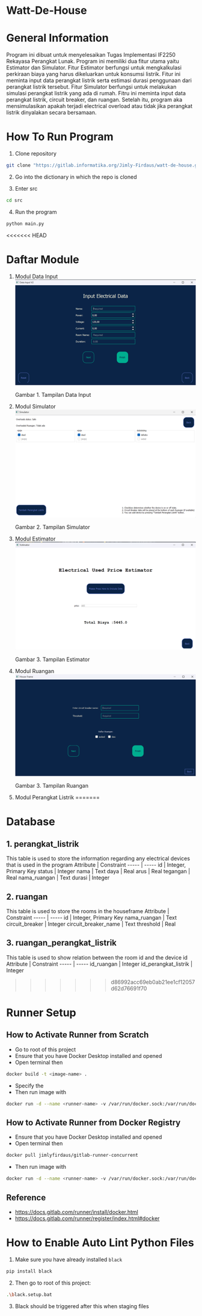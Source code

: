 # Watt-De-House

# General Information
Program ini dibuat untuk menyelesaikan Tugas Implementasi IF2250 Rekayasa Perangkat Lunak. Program ini memiliki dua fitur utama yaitu Estimator dan Simulator. Fitur Estimator berfungsi untuk mengkalkulasi perkiraan biaya yang harus dikeluarkan untuk konsumsi listrik. Fitur ini meminta input data perangkat listrik serta estimasi durasi penggunaan dari perangkat listrik tersebut. Fitur Simulator berfungsi untuk melakukan simulasi perangkat listrik yang ada di rumah. Fitru ini meminta input data perangkat listrik, circuit breaker, dan ruangan. Setelah itu, program aka mensimulasikan apakah terjadi electrical overload atau tidak jika perangkat listrik dinyalakan secara bersamaan. 

# How To Run Program
1. Clone repository
```bash
git clone "https://gitlab.informatika.org/Jimly-Firdaus/watt-de-house.git"
```
2. Go into the dictionary in which the repo is cloned

3. Enter src
```bash
cd src
```
4. Run the program
```bash
python main.py
```

<<<<<<< HEAD
# Daftar Module
1. Modul Data Input\
![DataInput.png](images/DataInput.png)
    <p>Gambar 1. Tampilan Data Input</p>

2. Modul Simulator\
![Simulator.png](images/Simulator.png)
    <p>Gambar 2. Tampilan Simulator</p>

3. Modul Estimator\
![Estimator.png](images/Estimator.png)
    <p>Gambar 3. Tampilan Estimator</p>

4. Modul Ruangan \
![Ruangan.png](images/Ruangan.png)
    <p>Gambar 3. Tampilan Ruangan</p>

5. Modul Perangkat Listrik
=======
# Database
## 1. perangkat_listrik
This table is used to store the information regarding any electrical devices that is used in the program
Attribute | Constraint
----- | -----
id | Integer, Primary Key
status | Integer
nama | Text
daya | Real
arus | Real
tegangan | Real
nama_ruangan | Text
durasi | Integer
## 2. ruangan
This table is used to store the rooms in the houseframe
Attribute | Constraint
----- | -----
id | Integer, Primary Key
nama_ruangan | Text
circuit_breaker | Integer
circuit_breaker_name | Text
threshold | Real
## 3. ruangan_perangkat_listrik
This table is used to show relation between the room id and the device id
Attribute | Constraint
----- | -----
id_ruangan | Integer
id_perangkat_listrik | Integer

>>>>>>> d86992acc69eb0ab21ee1cf12057d62d76691f70

# Runner Setup
## How to Activate Runner from Scratch
* Go to root of this project
* Ensure that you have Docker Desktop installed and opened
* Open terminal then 
```bash
docker build -t <image-name> .
```
* Specify the <image-name>
* Then run image with
```bash
docker run -d --name <runner-name> -v /var/run/docker.sock:/var/run/docker.sock <image-name>:<version>
```

## How to Activate Runner from Docker Registry
* Ensure that you have Docker Desktop installed and opened
* Open terminal then
```bash
docker pull jimlyfirdaus/gitlab-runner-concurrent
```
* Then run image with
```bash
docker run -d --name <runner-name> -v /var/run/docker.sock:/var/run/docker.sock <image-name>:<version>
```

## Reference
* https://docs.gitlab.com/runner/install/docker.html
* https://docs.gitlab.com/runner/register/index.html#docker

# How to Enable Auto Lint Python Files
1. Make sure you have already installed `black`
```bash
pip install black
``` 
2. Then go to root of this project:
```bash
.\black.setup.bat
```
3. Black should be triggered after this when staging files
